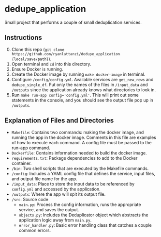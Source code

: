 # dedupe_application

Small project that performs a couple of small deduplication services.

## Instructions

0. Clone this repo (`git clone https://github.com/ryanlattanzi/dedupe_application {local/save/path}`).
0. Open terminal and `cd` into this directory.
0. Ensure Docker is running.
0. Create the Docker image by running `make docker-image` in terminal.
0. Configure `/config/config.yml`. Available services are `get_new_rows` and `dedupe_single_df`. Put only the names of the files in `/input_data` and `/outputs` since the application already knows what directories to look in.
0. Run `make run-app config='config.yml'`. This will print out some statements in the console, and you should see the output file pop up in `/outputs`.

## Explanation of Files and Directories

- `Makefile`: Contains two commands: making the docker image, and running the app in the docker image. Comments in this file are examples of how to execute each command. A config file must be passed to the run-app command.
- `Dockerfile`: Contains information needed to build the docker image.
- `requirements.txt`: Package dependencies to add to the Docker container.
- `/bin`: Two shell scripts that are executed by the Makefile commands.
- `/config`: Includes a YAML config file that defines the service, input files, and output file name for the app.
- `/input_data`: Place to store the input data to be referenced by `config.yml` and accessed by the application.
- `/outputs`: Where the app will spit its output file.
- `/src`: Source code
	- `main.py`: Process the config information, runs the appropriate service, and saves the output.
	- `objects.py`: Includes the Deduplicator object which abstracts the application logic away from `main.py`.
	- `error_handler.py`: Basic error handling class that catches a couple common errors.
